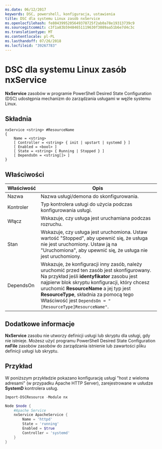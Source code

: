 ```yaml
---
ms.date: 06/12/2017
keywords: DSC, powershell, konfiguracja, ustawienia
title: DSC dla systemu Linux zasób nxService
ms.openlocfilehash: fe8043995205649378725f2ab0a78e19313739c9
ms.sourcegitcommit: c3f1a83b59484651119630f3089aa51b6e7d4c3c
ms.translationtype: MT
ms.contentlocale: pl-PL
ms.lasthandoff: 07/26/2018
ms.locfileid: "39267783"
---
```

# <a name="dsc-for-linux-nxservice-resource"></a>DSC dla systemu Linux zasób nxService

**NxService** zasobów w programie PowerShell Desired State Configuration (DSC) udostępnia mechanizm do zarządzania usługami w węźle systemu Linux.

## <a name="syntax"></a>Składnia

```
nxService <string> #ResourceName
{
    Name = <string>
    [ Controller = <string> { init | upstart | systemd } ]
    [ Enabled = <bool> ]
    [ State = <string> { Running | Stopped } ]
    [ DependsOn = <string[]> ]
}
```

## <a name="properties"></a>Właściwości

| Właściwość | Opis |
|---|---|
| Nazwa| Nazwa usługi/demona do skonfigurowania.|
| Kontroler| Typ kontrolera usługi do użycia podczas konfigurowania usługi.|
| Włącz| Wskazuje, czy usługa jest uruchamiana podczas rozruchu.|
| Stan| Wskazuje, czy usługa jest uruchomiona. Ustaw wartość "Stopped", aby upewnić się, że usługa nie jest uruchomiony. Ustaw ją na "Uruchomiona", aby upewnić się, że usługa nie jest uruchomiony.|
| DependsOn | Wskazuje, że konfiguracji inny zasób, należy uruchomić przed ten zasób jest skonfigurowany. Na przykład jeśli **identyfikator** zasobu jest najpierw blok skryptu konfiguracji, który chcesz uruchomić **ResourceName** a jej typ jest **ResourceType**, składnia za pomocą tego Właściwość jest `DependsOn = "[ResourceType]ResourceName"`.|

## <a name="additional-information"></a>Dodatkowe informacje

**NxService** zasobu nie utworzy definicji usługi lub skryptu dla usługi, gdy nie istnieje. Możesz użyć programu PowerShell Desired State Configuration **nxFile** zasobów zasobów do zarządzania istnienie lub zawartości pliku definicji usługi lub skryptu.

## <a name="example"></a>Przykład

W poniższym przykładzie pokazano konfigurację usługi "host z wieloma adresami" (w przypadku Apache HTTP Server), zarejestrowane w usłudze **SystemD** kontrolera usług.

```powershell
Import-DSCResource -Module nx

Node $node {
    #Apache Service
    nxService ApacheService {
        Name = 'httpd'
        State = 'running'
        Enabled = $true
        Controller = 'systemd'
    }
}
```